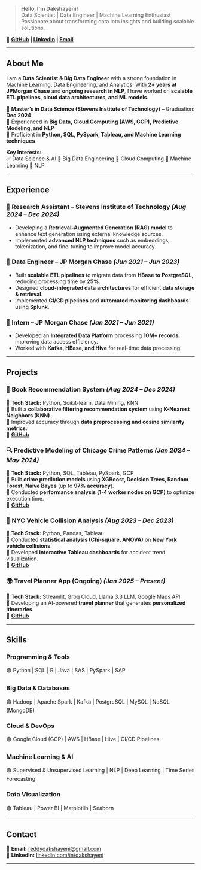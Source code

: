 > **Hello, I'm Dakshayeni!**  
> Data Scientist | Data Engineer | Machine Learning Enthusiast  
> Passionate about transforming data into insights and building scalable solutions.  

🔗 **[GitHub](https://github.com/Dakshayeni) | [LinkedIn](https://linkedin.com/in/dakshayeni) | [Email](mailto:reddydakshayeni@gmail.com)**  

---

## **About Me**  

I am a **Data Scientist & Big Data Engineer** with a strong foundation in Machine Learning, Data Engineering, and Analytics. With **2+ years at JPMorgan Chase** and **ongoing research in NLP**, I have worked on **scalable ETL pipelines, cloud data architectures, and ML models**.  

📌 **Master’s in Data Science (Stevens Institute of Technology)** – Graduation: **Dec 2024**  
📌 Experienced in **Big Data, Cloud Computing (AWS, GCP), Predictive Modeling, and NLP**  
📌 Proficient in **Python, SQL, PySpark, Tableau, and Machine Learning techniques**  

**Key Interests:**  
✅ Data Science & AI 🔹 Big Data Engineering 🔹 Cloud Computing 🔹 Machine Learning 🔹 NLP  

---

## **Experience**  

### **🔹 Research Assistant – Stevens Institute of Technology** *(Aug 2024 – Dec 2024)*  
- Developing a **Retrieval-Augmented Generation (RAG) model** to enhance text generation using external knowledge sources.  
- Implemented **advanced NLP techniques** such as embeddings, tokenization, and fine-tuning to improve model accuracy.  

### **🔹 Data Engineer – JP Morgan Chase** *(Jun 2021 – Jun 2023)*  
- Built **scalable ETL pipelines** to migrate data from **HBase to PostgreSQL**, reducing processing time by **25%**.  
- Designed **cloud-integrated data architectures** for efficient **data storage & retrieval**.  
- Implemented **CI/CD pipelines** and **automated monitoring dashboards** using **Splunk**.  

### **🔹 Intern – JP Morgan Chase** *(Jan 2021 – Jun 2021)*  
- Developed an **Integrated Data Platform** processing **10M+ records**, improving data access efficiency.  
- Worked with **Kafka, HBase, and Hive** for real-time data processing.  

---

## **Projects**  

### **📘 Book Recommendation System** *(Aug 2024 – Dec 2024)*  
📌 **Tech Stack:** Python, Scikit-learn, Data Mining, KNN  
🔹 Built a **collaborative filtering recommendation system** using **K-Nearest Neighbors (KNN)**.  
🔹 Improved accuracy through **data preprocessing and cosine similarity metrics**.  
🔗 **[GitHub](https://github.com/Dakshayeni/book-recommendation)**  

### **🔍 Predictive Modeling of Chicago Crime Patterns** *(Jan 2024 – May 2024)*  
📌 **Tech Stack:** Python, SQL, Tableau, PySpark, GCP  
🔹 Built **crime prediction models** using **XGBoost, Decision Trees, Random Forest, Naive Bayes** (up to **97% accuracy**).  
🔹 Conducted **performance analysis (1-4 worker nodes on GCP)** to optimize execution time.  
🔗 **[GitHub](https://github.com/Dakshayeni/chicago-crime)**  

### **🚗 NYC Vehicle Collision Analysis** *(Aug 2023 – Dec 2023)*  
📌 **Tech Stack:** Python, Pandas, Tableau  
🔹 Conducted **statistical analysis (Chi-square, ANOVA)** on **New York vehicle collisions**.  
🔹 Developed **interactive Tableau dashboards** for accident trend visualization.  
🔗 **[GitHub](https://github.com/Dakshayeni/nyc-collision-analysis)**  

### **🌍 Travel Planner App (Ongoing)** *(Jan 2025 – Present)*  
📌 **Tech Stack:** Streamlit, Groq Cloud, Llama 3.3 LLM, Google Maps API  
🔹 Developing an AI-powered **travel planner** that generates **personalized itineraries**.  
🔗 **[GitHub](https://github.com/Dakshayeni/travel-planner)**  

---

## **Skills**  

### **Programming & Tools**  
🟢 Python | SQL | R | Java | SAS | PySpark | SAP  

### **Big Data & Databases**  
🟢 Hadoop | Apache Spark | Kafka | PostgreSQL | MySQL | NoSQL (MongoDB)  

### **Cloud & DevOps**  
🟢 Google Cloud (GCP) | AWS | HBase | Hive | CI/CD Pipelines  

### **Machine Learning & AI**  
🟢 Supervised & Unsupervised Learning | NLP | Deep Learning | Time Series Forecasting  

### **Data Visualization**  
🟢 Tableau | Power BI | Matplotlib | Seaborn  

---

## **Contact**  
📧 **Email:** [reddydakshayeni@gmail.com](mailto:reddydakshayeni@gmail.com)  
🔗 **LinkedIn:** [linkedin.com/in/dakshayeni](https://linkedin.com/in/dakshayeni/)  

---

